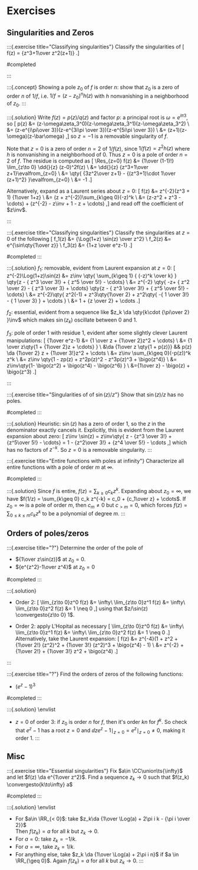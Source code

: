 # Exercises

## Singularities and Zeros

:::{.exercise title="Classifying singularities"}
Classify the singularities of 
\[
f(z) = {z^3+1\over z^2(z+1)}
.\]

#completed

:::

:::{.concept}
Showing a pole $z_0$ of $f$ is order $n$: show that $z_0$ is a zero of order $n$ of $1/f$, i.e. $1/f = (z-z_0)^nh(z)$ with $h$ nonvanishing in a neighborhood of $z_0$.
:::

:::{.solution}
Write $f(z) = p(z)/q(z)$ and factor $p$: a principal root is $\omega = e^{i\pi 3}$, so 
\[
p(z) 
&= (z-\omega\zeta_3^0)(z-\omega\zeta_3^1)(z-\omega\zeta_3^2) \\
&= (z-e^{i\pi\over 3})(z-e^{3i\pi \over 3})(z-e^{5i\pi \over 3}) \\
&= (z+1)(z-\omega)(z-\bar\omega)
,\]
so $z=-1$ is a removable singularity of $f$.

Note that $z=0$ is a zero of order $n=2$ of $1/f(z)$, since $1/f(z) = z^2h(z)$ where $h$ is nonvanishing in a neighborhood of $0$.
Thus $z=0$ is a pole of order $n=2$ of $f$.
The residue is computed as
\[
\Res_{z=0} f(z) 
&= {1\over (1-1)!} \lim_{z\to 0} \dd{}{z} (z-0)^2f(z) \\
&= \dd{}{z} {z^3+1\over z+1}\evalfrom_{z=0} \\
&= \qty{ {3z^2\over z+1} - {(z^3+1)\cdot 1\over (z+1)^2} }\evalfrom_{z=0} \\
&= -1
.\]

Alternatively, expand as a Laurent series about $z=0$:
\[
f(z) 
&= z^{-2}(z^3 + 1) {1\over 1+z} \\
&= (z + z^{-2})\sum_{k\geq 0}(-z)^k \\
&= (z-z^2 + z^3 - \cdots) + (z^{-2} - z\inv + 1 - z + \cdots)
,\]
and read off the coefficient of $z\inv$.


:::

:::{.exercise title="Classifying singularities"}
Classify the singularities at $z=0$ of the following
\[
f_1(z) &= {\Log(1+z) \sin(z) \over z^2} \\
f_2(z) &= e^{\sin\qty{1\over z}} \\
f_3(z) &= {1+z \over e^z-1}
.\]

#completed
:::

:::{.solution}
$f_1$: removable, evident from Laurent expansion at $z=0$:
\[
z^{-2}\Log(1+z)\sin(z) 
&= z\inv \qty{ \sum_{k\geq 1} { (-z)^k \over k} }
\qty{z - { z^3 \over 3!} + { z^5 \over 5!} - \cdots} \\
&= z^{-2}
\qty{ -z+ { z^2 \over 2}  - { z^3 \over 3} + \cdots}
\qty{z - { z^3 \over 3!} + { z^5 \over 5!} - \cdots} \\
&= z^{-2}\qty{ z^2(-1) + z^3\qty{1\over 2} + z^2\qty{ -{ 1 \over 3!} - { 1 \over 3} } + \cdots } \\
&= 1 + {z \over 2} + \cdots
.\]

$f_2$: essential, evident from a sequence like $z_k \da \qty{k\cdot {\pi\over 2} }\inv$ which makes $\sin(z_k)$ oscillate between 0 and 1.

$f_3$: pole of order 1 with residue 1, evident after some slightly clever Laurent manipulations:
\[
{1\over e^z-1} 
&= {1 \over z + {1\over 2}z^2 + \cdots} \\
&= {1 \over z\qty{1 + {1\over 2}z + \cdots} } \\
&\da {1\over z \qty{1 + p(z)}} && p(z) \da {1\over 2} z + {1\over 3!}z^2 + \cdots \\
&= z\inv \sum_{k\geq 0}(-p(z))^k z^k \\
&= z\inv \qty{1 - zp(z) + z^2p(z)^2 - z^3p(z)^3 + \bigo(z^4)} \\
&= z\inv\qty{1- \bigo(z^2) + \bigo(z^4) - \bigo(z^6) } \\
&={1\over z} - \bigo(z) + \bigo(z^3)
.\]

:::

:::{.exercise title="Singularities of of $\sin(z)/z$"}
Show that $\sin(z)/z$ has no poles.

#completed
:::

:::{.solution}
Heuristic: $\sin(z)$ has a zero of order 1, so the $z$ in the denominator exactly cancels it.
Explicitly, this is evident from the Laurent expansion about zero:
\[
z\inv \sin(z) = z\inv\qty{ z - {z^3 \over 3!} + {z^5\over 5!} - \cdots} = 1 - {z^2\over 3!} + {z^4 \over 5!} - \cdots
,\]
which has no factors of $z^{-k}$.
So $z=0$ is a removable singularity.
:::

:::{.exercise title="Entire functions with poles at infinity"}
Characterize all entire functions with a pole of order $m$ at $\infty$.

#completed
:::

:::{.solution}
Since $f$ is entire, $f(z) = \sum_{k\geq 0 } c_k z^k$.
Expanding about $z_0=\infty$, we have $f(1/z) = \sum_{k\geq 0} c_k z^{-k} = c_0 + {c_1\over z} + \cdots$.
If $z_0=\infty$ is a pole of order $m$, then $c_m\neq 0$ but $c_{>m} = 0$, which forces $f(z) = \sum_{0\leq k \leq m} c_k z^k$ to be a polynomial of degree $m$.
:::

## Orders of poles/zeros

:::{.exercise title="?"}
Determine the order of the pole of 

- ${1\over z\sin(z)}$ at $z_0 = 0$.
- ${e^{z^2}-1\over z^4}$ at $z_0=0$

#completed
:::

:::{.solution}
- Order 2:
\[
\lim_{z\to 0}z^0 f(z) &= \infty\\
\lim_{z\to 0}z^1 f(z) &= \infty\\
\lim_{z\to 0}z^2 f(z) &= 1 \neq 0 
,\]
using that $z/\sin(z) \convergesto{z\to 0} 1$.

- Order 2: apply L'Hopital as necessary
\[
\lim_{z\to 0}z^0 f(z) &= \infty\\
\lim_{z\to 0}z^1 f(z) &= \infty\\
\lim_{z\to 0}z^2 f(z) &= 1 \neq 0 
.\]
  Alternatively, take the Laurent expansion:
  \[
  f(z) 
  &= z^{-4}(1 + z^2 + {1\over 2!} (z^2)^2 + {1\over 3!} (z^2)^3 + \bigo(z^4) - 1) \\
  &= z^{-2} + {1\over 2!} + {1\over 3!} z^2 + \bigo(z^4)
  .\]

:::

:::{.exercise title="?"}
Find the orders of zeros of the following functions:

- $(e^z-1)^3$

#completed
:::

:::{.solution}
\envlist

- $z=0$ of order 3: if $z_0$ is order $n$ for $f$, then it's order $kn$ for $f^k$.
  So check that $e^z-1$ has a root $z=0$ and $\dd{}{z}e^z-1\mid_{z=0} = e^z\mid_{z=0}\neq 0$, making it order 1.
:::

## Misc

:::{.exercise title="Essential singularities"}
Fix $a\in \CC\union\ts{\infty}$ and let $f(z) \da e^{1\over z^2}$.
Find a sequence $z_k\to 0$ such that $f(z_k) \convergesto{k\to\infty} a$

#completed
:::

:::{.solution}
\envlist

- For $a\in \RR_{< 0}$: take $z_k\da {1\over \Log(a) + 2\pi i k - {\pi i \over 2}}$  
  Then $f(z_k) = a$ for all $k$ but $z_k\to 0$.
- For $a=0$: take $z_k = -1/k$.
- For $a=\infty$, take $z_k = 1/k$.
- For anything else, take $z_k \da {1\over \Log(a) + 2\pi i n}$ if $a \in \RR_{\geq 0}$.
  Again $f(z_k) = a$ for all $k$ but $z_k\to 0$.
:::


